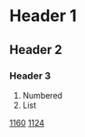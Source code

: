 # Header 1
## Header 2
### Header 3

1. Numbered
2. List

[1160](https://github.com/huakaiwuxv/huakaiwuxv.github.io/edit/master/file/1160.md)
[1124](https://github.com/huakaiwuxv/huakaiwuxv.github.io/edit/master/file/1124.txt)
